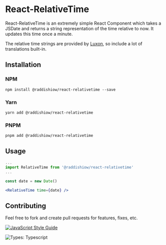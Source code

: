 # React-RelativeTime

React-RelativeTime is an extremely simple React Component which takes a JSDate and returns a string representation of the time relative to now.
It updates this time once a minute.

The relative time strings are provided by [Luxon](https://moment.github.io/luxon/), so include a lot of translations built-in.

## Installation

### NPM
`npm install @raddishiow/react-relativetime --save`
### Yarn
`yarn add @raddishiow/react-relativetime`
### PNPM
`pnpm add @raddishiow/react-relativetime`

## Usage

```jsx
...
import RelativeTime from '@raddishiow/react-relativetime'
...

const date = new Date()

<RelativeTime time={date} />
```

## Contributing

Feel free to fork and create pull requests for features, fixes, etc.

[![JavaScript Style Guide](https://cdn.rawgit.com/standard/standard/master/badge.svg)](https://github.com/standard/standard)

![Types: Typescript](https://img.shields.io/npm/types/@raddishiow/react-relativetime?style=for-the-badge)

